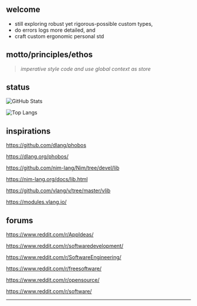 ## welcome

- still exploring robust yet rigorous-possible custom types,
- do errors logs more detailed, and
- craft custom ergonomic personal std

## motto/principles/ethos

> _imperative style code and use global context as store_

## status

![GitHub Stats](https://github-readme-stats.vercel.app/api?username=naranyala&show_icons=true&theme=radical)

![Top Langs](https://github-readme-stats.vercel.app/api/top-langs/?username=naranyala&layout=compact&theme=radical)

## inspirations

https://github.com/dlang/phobos

https://dlang.org/phobos/

https://github.com/nim-lang/Nim/tree/devel/lib

https://nim-lang.org/docs/lib.html

https://github.com/vlang/v/tree/master/vlib

https://modules.vlang.io/

## forums

https://www.reddit.com/r/AppIdeas/

https://www.reddit.com/r/softwaredevelopment/

https://www.reddit.com/r/SoftwareEngineering/

https://www.reddit.com/r/freesoftware/

https://www.reddit.com/r/opensource/

https://www.reddit.com/r/software/

---

